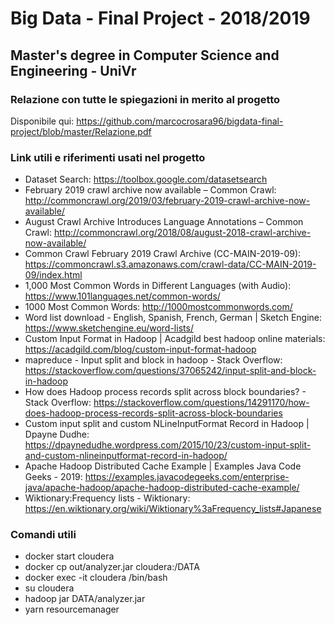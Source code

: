 # Big Data - Final Project - 2018/2019
## Master's degree in Computer Science and Engineering - UniVr

### Relazione con tutte le spiegazioni in merito al progetto
Disponibile qui: https://github.com/marcocrosara96/bigdata-final-project/blob/master/Relazione.pdf

### Link utili e riferimenti usati nel progetto
- Dataset Search: https://toolbox.google.com/datasetsearch
- February 2019 crawl archive now available – Common Crawl: http://commoncrawl.org/2019/03/february-2019-crawl-archive-now-available/
- August Crawl Archive Introduces Language Annotations – Common Crawl: http://commoncrawl.org/2018/08/august-2018-crawl-archive-now-available/
- Common Crawl February 2019 Crawl Archive (CC-MAIN-2019-09): https://commoncrawl.s3.amazonaws.com/crawl-data/CC-MAIN-2019-09/index.html
- 1,000 Most Common Words in Different Languages (with Audio): https://www.101languages.net/common-words/
- 1000 Most Common Words: http://1000mostcommonwords.com/
- Word list download - English, Spanish, French, German | Sketch Engine: https://www.sketchengine.eu/word-lists/
- Custom Input Format in Hadoop | Acadgild best hadoop online materials: https://acadgild.com/blog/custom-input-format-hadoop
- mapreduce - Input split and block in hadoop - Stack Overflow: https://stackoverflow.com/questions/37065242/input-split-and-block-in-hadoop
- How does Hadoop process records split across block boundaries? - Stack Overflow: https://stackoverflow.com/questions/14291170/how-does-hadoop-process-records-split-across-block-boundaries
- Custom input split and custom NLineInputFormat Record in Hadoop | Dpayne Dudhe: https://dpaynedudhe.wordpress.com/2015/10/23/custom-input-split-and-custom-nlineinputformat-record-in-hadoop/
- Apache Hadoop Distributed Cache Example | Examples Java Code Geeks - 2019: https://examples.javacodegeeks.com/enterprise-java/apache-hadoop/apache-hadoop-distributed-cache-example/
- Wiktionary:Frequency lists - Wiktionary: https://en.wiktionary.org/wiki/Wiktionary%3aFrequency_lists#Japanese

### Comandi utili
- docker start cloudera
- docker cp out/analyzer.jar cloudera:/DATA
- docker exec -it cloudera /bin/bash
- su cloudera
- hadoop jar DATA/analyzer.jar
- yarn resourcemanager
